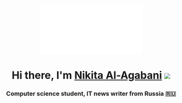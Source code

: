 <p align="center">
<img src="https://github.com/whaleOpop/whaleOpop/blob/main/Group%201.png?raw=true"/>
</p>
<h1 align="center">Hi there, I'm <a href="https://whaleopop.github.io/" target="_blank">Nikita Al-Agabani</a> 
<img src="https://github.com/blackcater/blackcater/raw/main/images/Hi.gif" height="32"/></h1>
<h3 align="center">Computer science student, IT news writer from Russia 🇷🇺</h3>
